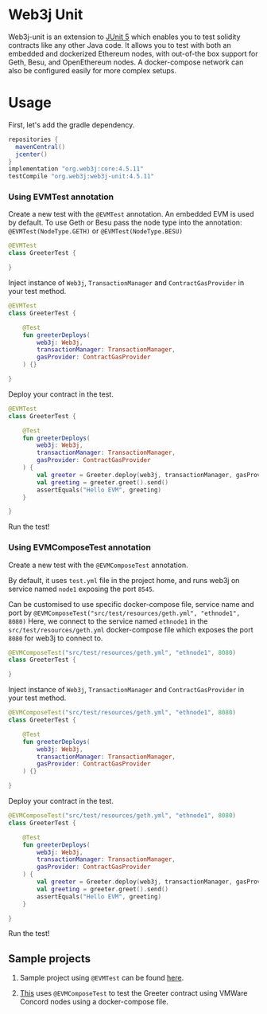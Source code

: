 Web3j Unit
===========

Web3j-unit is an extension to [JUnit 5](https://junit.org/junit5/docs/current/user-guide/) which enables you to test solidity contracts like any other Java code.
It allows you to test with both an embedded and dockerized Ethereum nodes, with out-of-the box support for Geth, Besu, and OpenEthereum nodes. A docker-compose network can also be configured easily for more complex setups.

# Usage

First, let's add the gradle dependency.

```groovy
repositories {
  mavenCentral()
  jcenter()
}
implementation "org.web3j:core:4.5.11"
testCompile "org.web3j:web3j-unit:4.5.11"
```


### Using EVMTest annotation

Create a new test with the `@EVMTest` annotation. An embedded EVM is used by default. To use Geth or Besu pass the node type into the annotation: `@EVMTest(NodeType.GETH)` or `@EVMTest(NodeType.BESU)`
```kotlin
@EVMTest
class GreeterTest {

}
```

Inject instance of `Web3j`, `TransactionManager` and `ContractGasProvider` in your test method.
```kotlin
@EVMTest
class GreeterTest {

    @Test
    fun greeterDeploys(
        web3j: Web3j,
        transactionManager: TransactionManager,
        gasProvider: ContractGasProvider
    ) {}

}
```

Deploy your contract in the test.
```kotlin
@EVMTest
class GreeterTest {

    @Test
    fun greeterDeploys(
        web3j: Web3j,
        transactionManager: TransactionManager,
        gasProvider: ContractGasProvider
    ) {
        val greeter = Greeter.deploy(web3j, transactionManager, gasProvider, "Hello EVM").send()
        val greeting = greeter.greet().send()
        assertEquals("Hello EVM", greeting)
    }

}
```

Run the test!

### Using EVMComposeTest annotation

Create a new test with the `@EVMComposeTest` annotation. 

By default, it uses `test.yml` file in the project home, and runs web3j on service named `node1` exposing the port `8545`. 

Can be customised to use specific docker-compose file, service name and port by `@EVMComposeTest("src/test/resources/geth.yml", "ethnode1", 8080)` Here, we connect to the service named `ethnode1` in the `src/test/resources/geth.yml` docker-compose file which exposes the port `8080` for web3j to connect to.

```kotlin
@EVMComposeTest("src/test/resources/geth.yml", "ethnode1", 8080)
class GreeterTest {

}
```

Inject instance of `Web3j`, `TransactionManager` and `ContractGasProvider` in your test method.

```kotlin
@EVMComposeTest("src/test/resources/geth.yml", "ethnode1", 8080)
class GreeterTest {

    @Test
    fun greeterDeploys(
        web3j: Web3j,
        transactionManager: TransactionManager,
        gasProvider: ContractGasProvider
    ) {}

}
```

Deploy your contract in the test.

```kotlin
@EVMComposeTest("src/test/resources/geth.yml", "ethnode1", 8080)
class GreeterTest {

    @Test
    fun greeterDeploys(
        web3j: Web3j,
        transactionManager: TransactionManager,
        gasProvider: ContractGasProvider
    ) {
        val greeter = Greeter.deploy(web3j, transactionManager, gasProvider, "Hello EVM").send()
        val greeting = greeter.greet().send()
        assertEquals("Hello EVM", greeting)
    }

}
```

Run the test!

## Sample projects

1. Sample project using `@EVMTest` can be found [here](https://github.com/web3j/web3j-unitexample).

2. [This](https://github.com/web3j/web3j-unit-docker-compose-example) uses `@EVMComposeTest` to test the Greeter contract using VMWare Concord nodes using a docker-compose file.


